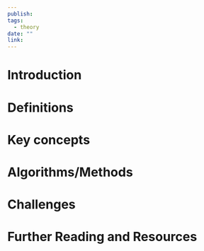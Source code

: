 ```yaml
---
publish: 
tags:
  - theory
date: ""
link:
---
```

# Introduction

# Definitions

# Key concepts

# Algorithms/Methods

# Challenges

# Further Reading and Resources
